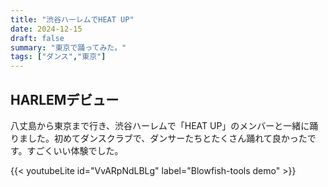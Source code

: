 ```yaml
---
title: "渋谷ハーレムでHEAT UP"
date: 2024-12-15
draft: false
summary: "東京で踊ってみた。"
tags: ["ダンス","東京"]
---
```


## HARLEMデビュー

八丈島から東京まで行き、渋谷ハーレムで「HEAT UP」のメンバーと一緒に踊りました。初めてダンスクラブで、ダンサーたちとたくさん踊れて良かったです。すごくいい体験でした。

{{< youtubeLite id="VvARpNdLBLg" label="Blowfish-tools demo" >}}

